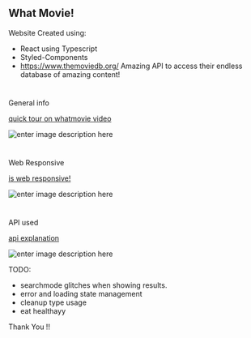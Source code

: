 ## **What Movie!**

Website Created using:

- React using Typescript
- Styled-Components
- https://www.themoviedb.org/ Amazing API to access their endless
  database of amazing content!

#

General info

[quick tour on whatmovie video](https://youtu.be/H6Ff0-ZlMGE)

![enter image description here](https://i9.ytimg.com/vi_webp/H6Ff0-ZlMGE/mqdefault.webp?sqp=CPi-5J0G&rs=AOn4CLAW-Cce_uIU2Op3MC7CGLyC9vUitQ)

#

Web Responsive

[is web responsive!](https://youtu.be/B803m_5NNRc)

![enter image description here](https://i9.ytimg.com/vi_webp/B803m_5NNRc/mqdefault.webp?sqp=CPi-5J0G&rs=AOn4CLBT5iHyBwcECxPeHOF2hwUAWi5Deg)

#

API used

[api explanation](https://youtu.be/StWpTL_VDos)

![enter image description here](https://i9.ytimg.com/vi_webp/StWpTL_VDos/mqdefault.webp?v=63b92170&sqp=CKTB5J0G&rs=AOn4CLCbWYXQ2yqEYbQurbgyZxkK65JQkA)

TODO:

- searchmode glitches when showing results.
- error and loading state management
- cleanup type usage
- eat healthayy

Thank You !!

